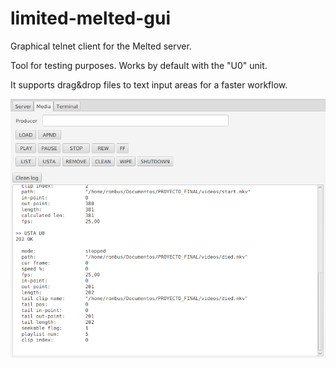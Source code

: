 # limited-melted-gui
Graphical telnet client for the Melted server.

Tool for testing purposes. Works by default with the "U0" unit.

It supports drag&drop files to text input areas for a faster workflow.

<p align="center">
  <img src="img/b-media.png"/>
</p>
